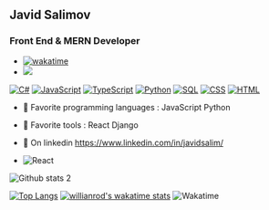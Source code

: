 

<!--
**JavidSelimov12345/JavidSelimov12345** is a ✨ _special_ ✨ repository because its `README.md` (this file) appears on your GitHub profile.
https://i.ytimg.com/vi/ly3m6mv5qvg/maxresdefault.jpg
https://64.media.tumblr.com/2d0af9c90d1b1107313cc20bda01548a/tumblr_outwxnanpp1u79o2lo1_1280.gifv
https://miro.medium.com/max/1400/0*C-cPP9D2MIyeexAT.gif
Here are some ideas to get you started:

- 🔭 I’m currently working on ...
- 🌱 I’m currently improving ...
- 👯 I’m looking to collaborate on ...
- 🤔 I’m looking for help with ...
- 💬 Ask me about ...
- 📫 How to reach me: ...
- 😄 Pronouns: ...
- ⚡ Fun fact: ...
-->

## Javid Salimov
### Front End & MERN Developer
- [![wakatime](https://wakatime.com/badge/user/d5de5aaf-24b1-4a23-8fd7-2b48a35fdd16.svg)](https://wakatime.com/@d5de5aaf-24b1-4a23-8fd7-2b48a35fdd16)
- ![](https://komarev.com/ghpvc/?username=JavidSelimov12345)

<p>
    <a href="https://github.com/search?q=user%3Aa-kozhanov+language%3Acsharp"><img alt="C#" src="https://custom-icon-badges.herokuapp.com/badge/C%23-68217A.svg?style=flat&logo=cs2&logoColor=white"></a>
    <a href="https://github.com/search?q=user%3Aa-kozhanov+language%3Ajavascript"><img alt="JavaScript" src="https://img.shields.io/badge/JavaScript-F7DF1E.svg?style=flat&logo=javascript&logoColor=black"></a>
    <a href="https://github.com/search?q=user%3Aa-kozhanov+language%3AtypeScript"><img alt="TypeScript" src="https://img.shields.io/badge/TypeScript-007ACC.svg?style=flat&logo=typescript&logoColor=white"></a>
    <a href="https://github.com/search?q=user%3Aa-kozhanov+language%3Apython"><img alt="Python" src="https://img.shields.io/badge/-Python-blue?style=flat&logo=Python&logoColor=yellow"></a>
    <a href="https://github.com/search?q=user%3Aa-kozhanov+language%3Asql"><img alt="SQL" src="https://custom-icon-badges.herokuapp.com/badge/SQL-025E8C.svg?style=flat&logo=database&logoColor=white"></a>
    <a href="https://github.com/search?q=user%3Aa-kozhanov+language%3Acss"><img alt="CSS" src="https://img.shields.io/badge/CSS-1572B6.svg?style=flat&logo=css3&logoColor=white"></a>
    <a href="https://github.com/search?q=user%3Aa-kozhanov+language%3Ahtml"><img alt="HTML" src="https://img.shields.io/badge/HTML-E34F26.svg?style=flat&logo=html5&logoColor=white"></a>
    
    
</p>




 
    


- 🌱 Favorite programming languages :  JavaScript   Python  
- 🌱 Favorite tools  :  React Django


- 💬 On linkedin https://www.linkedin.com/in/javidsalim/
- ![React](https://64.media.tumblr.com/2d0af9c90d1b1107313cc20bda01548a/tumblr_outwxnanpp1u79o2lo1_1280.gifv) 


![Github stats 2](https://github-readme-stats.vercel.app/api?username=JavidSelimov12345&show_icons=true&theme=github_dark&title_color=#dadadad&card_width=200)

[![Top Langs](https://github-readme-stats.vercel.app/api/top-langs/?username=JavidSelimov12345&layout=compact&theme=nord)](https://github.com/JavidSelimov12345/github-readme-stats)
[![willianrod's wakatime stats](https://github-readme-stats.vercel.app/api/wakatime?username=@Salimov)](https://github.com/JavidSelimov12345/github-readme-stats)
![Wakatime](https://wakatime.com/share/@Salimov/387c117f-9849-4670-83d4-e4f2988e92bc.png)








